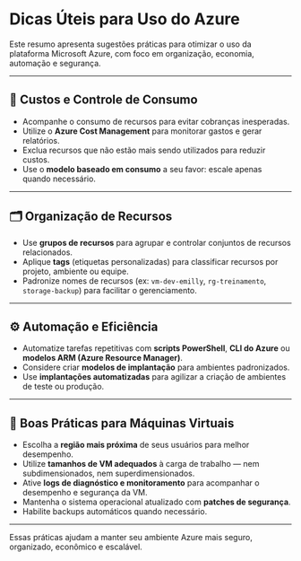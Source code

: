 # Dicas Úteis para Uso do Azure

Este resumo apresenta sugestões práticas para otimizar o uso da plataforma Microsoft Azure, com foco em organização, economia, automação e segurança.

---

## 💸 Custos e Controle de Consumo

- Acompanhe o consumo de recursos para evitar cobranças inesperadas.
- Utilize o **Azure Cost Management** para monitorar gastos e gerar relatórios.
- Exclua recursos que não estão mais sendo utilizados para reduzir custos.
- Use o **modelo baseado em consumo** a seu favor: escale apenas quando necessário.

---

## 🗂 Organização de Recursos

- Use **grupos de recursos** para agrupar e controlar conjuntos de recursos relacionados.
- Aplique **tags** (etiquetas personalizadas) para classificar recursos por projeto, ambiente ou equipe.
- Padronize nomes de recursos (ex: `vm-dev-emilly`, `rg-treinamento`, `storage-backup`) para facilitar o gerenciamento.

---

## ⚙️ Automação e Eficiência

- Automatize tarefas repetitivas com **scripts PowerShell**, **CLI do Azure** ou **modelos ARM (Azure Resource Manager)**.
- Considere criar **modelos de implantação** para ambientes padronizados.
- Use **implantações automatizadas** para agilizar a criação de ambientes de teste ou produção.

---

## 🧠 Boas Práticas para Máquinas Virtuais

- Escolha a **região mais próxima** de seus usuários para melhor desempenho.
- Utilize **tamanhos de VM adequados** à carga de trabalho — nem subdimensionados, nem superdimensionados.
- Ative **logs de diagnóstico e monitoramento** para acompanhar o desempenho e segurança da VM.
- Mantenha o sistema operacional atualizado com **patches de segurança**.
- Habilite backups automáticos quando necessário.

---

Essas práticas ajudam a manter seu ambiente Azure mais seguro, organizado, econômico e escalável.
